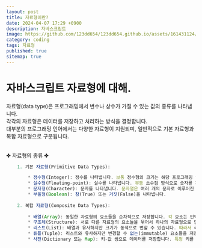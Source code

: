 ```yaml
---
layout: post
title: 자료형이란?
date: 2024-04-07 17:29 +0900
description: 자바스크립트
image: https://github.com/123dd654/123dd654.github.io/assets/161431124/e9030899-ce32-4ffc-aa3d-ae96d6a7dc42
category: coding
tags: 자료형
published: true
sitemap: true
---
```



# 자바스크립트 자료형에 대해.<br />

자료형(data type)은 프로그래밍에서 변수나 상수가 가질 수 있는 값의 종류를 나타냅니다.<br>
각각의 자료형은 데이터를 저장하고 처리하는 방식을 결정합니다.<br>
대부분의 프로그래밍 언어에서는 다양한 자료형이 지원되며, 일반적으로 기본 자료형과 복합 자료형으로 구분됩니다.<br>
<br>

✤ 자료형의 종류 ✤
````javascript 
    1. 기본 자료형(Primitive Data Types):

        * 정수형(Integer): 정수를 나타냅니다. 보통 정수형의 크기는 해당 프로그래밍 언어나 시스템에 따라 다르지만,일반적으로 정수형은 정수 값만을 표현합니다.
        * 실수형(Floating-point): 실수를 나타냅니다. 부동 소수점 방식으로 숫자를 저장하여 실수 값을 표현합니다.
        * 문자형(Character): 문자를 나타냅니다. 문자열은 여러 개의 문자로 이루어진 복합 자료형이며, 문자 자체를 나타내는 것은 문자형 자료형입니다.
        * 부울형(Boolean): 참(True) 또는 거짓(False)을 나타냅니다.
    
    2. 복합 자료형(Composite Data Types):
    
        * 배열(Array): 동일한 자료형의 요소들을 순차적으로 저장합니다. 각 요소는 인덱스를 통해 접근할 수 있습니다.
        * 구조체(Structure): 서로 다른 자료형의 요소들을 묶어서 하나의 자료형으로 만듭니다. 각 요소는 이름을 통해 접근할 수 있습니다.
        * 리스트(List): 배열과 유사하지만 크기가 동적으로 변할 수 있습니다. 따라서 리스트의 크기를 미리 지정할 필요가 없습니다.
        * 튜플(Tuple): 리스트와 유사하지만 변경할 수 없는(immutable) 요소들을 저장합니다.
        * 사전(Dictionary 또는 Map): 키-값 쌍으로 데이터를 저장합니다. 특정 키를 이용하여 값을 검색하거나 수정할 수 있습니다.
````